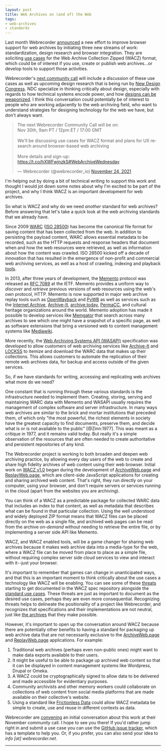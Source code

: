 ```yaml
---
layout: post
title: Web Archives on (and of) the Web
tags:
- web-archives
- standards
---
```


Last month Webrecorder [announced] a new effort to improve browser support for web archives by initiating three new streams of work: standardization, design research and browser integration. They are soliciting [use cases] for the Web Archive Collection Zipped (WACZ) format, which could be of interest if you use, create or publish web archives...or develop tools to support those activities. 

Webrecorder's [next community call] will include a discussion of these use cases as well as upcoming design research that is being run by [New Design Congress]. NDC specialize in thinking critically about design, especially with regards to how technical systems encode power, and how [designs can be weaponized]. I think this conversation could potentially be of interest to  people who are working adjacently to the web archiving field, who want to understand strategies for designing technology for the web we have, but don't always want.

<blockquote class="twitter-tweet"><p lang="en" dir="ltr">The next Webrecorder Community Call will be on:<br>Nov 30th, 9am PT / 12pm ET / 17:00 GMT<br><br>We&#39;ll be discussing use cases for WACZ format and plans for UX research around browser-based web archiving<br><br>More details and sign-up: <a href="https://t.co/hXWFwjnzkS">https://t.co/hXWFwjnzkS</a><a href="https://twitter.com/hashtag/WebArchiveWednesday?src=hash&amp;ref_src=twsrc%5Etfw">#WebArchiveWednesday</a></p>&mdash; Webrecorder (@webrecorder_io) <a href="https://twitter.com/webrecorder_io/status/1463648886791106564?ref_src=twsrc%5Etfw">November 24, 2021</a></blockquote> <script async src="https://platform.twitter.com/widgets.js" charset="utf-8"></script> 

I'm helping out by doing a bit of technical writing to support this work and thought I would jot down some notes about why I'm excited to be part of the project, and why I think WACZ is an important development for web archives.

So what is WACZ and why do we need *another* standard for web archives? Before answering that let's take a quick look at the web archiving standards that we already have.

Since 2009 [WARC] ([ISO 28500]) has become the canonical file format for saving content that has been collected from the web. In addition to persisting the payload content, WARC allows essential metadata to be recorded, such as the HTTP requests and response headers that document when and how the web resources were retrieved, as well as information about how the content was crawled.  ISO 28500 kicked off a decade of innovation that has resulted in the emergence of non-profit and commercial web archiving services, as well as a host of crawling, indexing and playback [tools].

In 2013, after three years of development, the [Memento] protocol was released as [RFC 7089] at the IETF. Memento provides a uniform way to *discover* and *retrieve* previous versions of web resources using the web's own protocol, HTTP. Memento is now supported in major web archive replay tools such as [OpenWayback] and [PyWB] as well as services such as the [Internet Archive], [Archive-It], [archive.today], [PermaCC], and cultural heritage organizations around the world. Memento adoption has made it possible to develop services like [Memgator] that search across many archives to see which one might have a snapshot of a specific page, as well as software extensions that bring a versioned web to content management systems like [Mediawiki].

More recently, the [Web Archiving Systems API (WASAPI)] specification was  developed to allow customers of web archiving services like [Archive-It](https://support.archive-it.org/hc/en-us/articles/360015225051-Find-and-download-your-WARC-files-with-WASAPI) and [LOCKSS] to itemize and download the WARC data that makes up their collections. This allows customers to automate the replication of their remote web archives data, for backup and access outside of the given services.

So, if we have standards for writing, accessing and replicating web archives what more do we need?

One constant that is running through these various standards is the infrastructure needed to implement them. Creating, storing, serving and maintaining WARC data with Memento and WASAPI usually requires the management of complex software and server infrastructure. In many ways web archives are similar to the brick and mortar institutions that preceded them, of which only "the most powerful, the richest elements in society have the greatest capacity to find documents, preserve them, and decide what is or is not available to the public" [@Zinn:1977]. This was meant as a critique in 1977, and it remains valid today. But really it's a simple observation of the resources that are often needed to create authoritative and persistent repositories of any kind.

The Webrecorder project is working to both broaden and deepen web archiving practice, by allowing every day users of the web to create and share high fidelity archives of web content using their web browser. Initial work on [WACZ v1.0] began during the development of [ArchiveWeb.page] and [ReplayWeb.page], which are client-side JavaScript applications for creating and sharing archived web content. That's right, they run directly on your computer, using your browser, and don't require servers or services running in the cloud (apart from the websites you are archiving).

You can think of a WACZ as a predictable package for collected WARC data that includes an index to that content, as well as metadata that describes what can be found in that particular collection. Using the well understood and widely deployed ZIP format means that WACZ files can be placed directly on the web as a single file, and archived web pages can be read from the archive *on-demand* without needing to retrieve the entire file, or by implementing a server side API like Memento.

WACZ, and WACZ enabled tools, will be a game changer for sharing web archives because it makes web archive data into a media-type for the web, where a WACZ file can be moved from place to place as a simple file, without requiring complex server side cloud services to view and interact with it--just your browser.

It's important to remember that games can change in unanticipated ways, and that this is an important moment to think critically about the use cases a technology like WACZ will be enabling. You can see some of these [threats] starting to get documented in the WACZ spec repository alongside the [standard use cases]. These threats are just as important to document as the desired use cases, perhaps they are even more consequential. Recognizing threats helps to delineate the positionality of a project like Webrecorder, and recognizes that specifications and their implementations are not neutral, just like [the archives] that they make possible.

However, it's important to open up the conversation around WACZ because there are potentially other benefits to having a standard for packaging up web archive data that are not necessarily exclusive to the [ArchiveWeb.page] and [ReplayWeb.page] applications. For example:

1. Traditional web archives (perhaps even non-public ones) might want to make data exports available to their users.
2. It might be useful to be able to package up archived web content so that it can be displayed in content management systems like Wordpress, Drupal or Omeka.
3. A WACZ could be cryptographically signed to allow data to be delivered and made accessible for evidentiary purposes.
4. Community archivists and other memory workers could collaborate on collections of web content from social media platforms that are made available on their collective's website.
5. Using a standard like [Frictionless Data] could allow WACZ metadata be simple to create, use and reuse in different contexts as data.

Webrecorder are [convening] an initial conversation about this work at their November community call. I hope to see you there! If you'd rather jump right in and submit a use case you can use the [GitHub issue tracker], which has a template to help you. Or, if you prefer, you can also send your idea to *info \[at\] webrecorder.net*.

---

[announced]: https://webrecorder.net/2021/10/13/devgrant-design-and-standards.html
[WARC]: https://en.wikipedia.org/wiki/Web_ARChive
[ISO 28500]: https://www.iso.org/standard/68004.html
[tools]: https://github.com/iipc/awesome-web-archiving#readme
[Memento]: http://mementoweb.org/guide/quick-intro/ 
[RFC 7089]: https://datatracker.ietf.org/doc/html/rfc7089
[OpenWayback]: https://netpreserve.org/web-archiving/openwayback/
[PyWB]: https://pypi.org/project/pywb/
[Internet Archive]: https://archive.org
[Archive-It]: https://archive-it.org
[archive.today]: https://archive.today
[Memgator]: https://memgator.cs.odu.edu/api.html
[host of tools]: https://github.com/machawk1/awesome-memento#readme
[Mediawiki]: https://www.mediawiki.org/wiki/Extension:Memento
[WACZ v1.0]: https://webrecorder.net/2021/01/18/wacz-format-1-0.html
[LOCKSS]: https://www.lockss.org/use-lockss/industry-standards
[Web Archiving Systems API (WASAPI)]: https://github.com/WASAPI-Community/data-transfer-apis/tree/master/general-specification
[PermaCC]: https://perma.cc
[WACZ v1.0]: https://webrecorder.net/2021/01/18/wacz-format-1-0.html
[ArchiveWeb.page]: https://ArchiveWeb.page
[ReplayWeb.page]: https://ReplayWeb.page
[Frictionless Data]: https://frictionlessdata.io/
[specification]: https://webrecorder.github.io/wacz-spec/1.2.0/
[media type]: https://en.wikipedia.org/wiki/Media_type
[use cases]: https://github.com/webrecorder/wacz-spec/labels/use-case
[GitHub issue tracker]: https://github.com/webrecorder/wacz-spec/issues/new?assignees=&labels=use+case&template=use-case.yaml&title=%5BUse+Case%5D
[next community call]: https://docs.google.com/forms/d/e/1FAIpQLScPlJF6i7Cm2n1L_dl0MeY2P2Gg83jOCS0GGswSL8gLYQSTrQ/viewform
[New Design Congress]: https://newdesigncongress.org/
[designs can be weaponized]: https://newdesigncongress.org/en/pub/on-weaponised-design
[threats]: https://github.com/webrecorder/wacz-spec/issues?q=is%3Aissue+is%3Aopen+label%3Athreat
[standard use cases]: https://github.com/webrecorder/wacz-spec/issues?q=is%3Aissue+is%3Aopen+label%3Ause-case
[the archives]: https://ndsa.org/2017/02/15/archives-have-never-been-neutral-an-ndsa-interview-with-jarrett-drake.html
[convening]: https://docs.google.com/forms/d/e/1FAIpQLScPlJF6i7Cm2n1L_dl0MeY2P2Gg83jOCS0GGswSL8gLYQSTrQ/viewform

